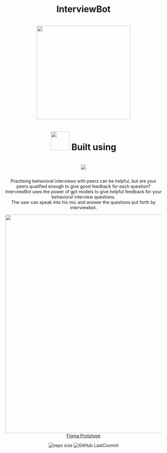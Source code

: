 <div align='center'>
<h1>InterviewBot</h1>
<br/>
<img src = "https://user-images.githubusercontent.com/80088403/235355874-ca566299-eeeb-4931-afc0-1c969c983b23.png" width='300px' height='300px'/>
<div/>
<div>
<h1><img src= "https://media.giphy.com/media/hpFCIpvGxUKgTfjRKl/giphy.gif" width="60" height="60px"> Built using<h1>
<p align="center">
  <a href="https://skillicons.dev">
   <img src="https://skillicons.dev/icons?i=html,css,git,js,github"/>
  </a>
</div>
<div>
<p>Practising behavioral interviews with peers can be helpful, but are your peers qualified enough to give good feedback for each question? 
InterviewBot uses the power of gpt models to give helpful feedback for your behavioral interview questions.<br>
The user can speak into his mic and answer the questions put forth by interviewbot.
<p>
</div>
<div>
<img src = "https://user-images.githubusercontent.com/89146189/235352975-0e8c343e-2864-4e31-af12-cb1c01bf5fd8.png" width='700px'/>
<br/>
<a href = "https://www.figma.com/file/xzwtmMNMqwMC2xTYNKjSuy/BehavioralChatbot?type=design&node-id=0%3A1&t=WINEW7pm6vz7Z17C-1">Figma Prototype</a>
<br/>
</div>
<div align="center">

![repo size](https://img.shields.io/github/repo-size/adityabisht02/BehavioralInterviewBot?label=Repo%20Size&style=for-the-badge&labelColor=black&color=20bf6b)
![GitHub LastCommit](https://img.shields.io/github/last-commit/adityabisht02/BehavioralInterviewBot?logo=github&labelColor=black&color=d1d8e0&style=for-the-badge)
 <br>
</div>
